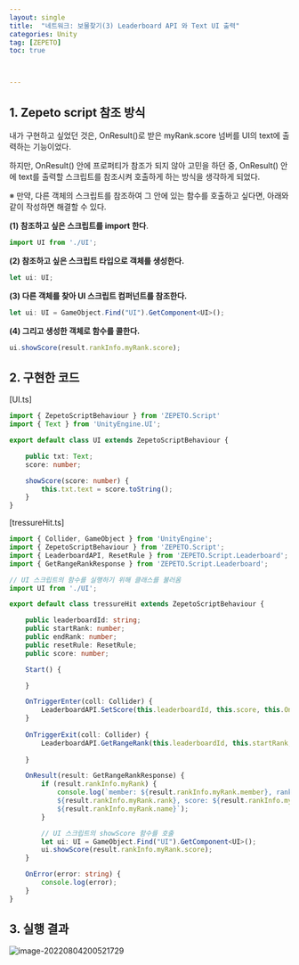 ```yaml
---
layout: single
title:  "네트워크: 보물찾기(3) Leaderboard API 와 Text UI 출력"
categories: Unity
tag: [ZEPETO]
toc: true 



---
```


## 1. Zepeto script 참조 방식

내가 구현하고 싶었던 것은, OnResult()로 받은 myRank.score 넘버를 UI의 text에 출력하는 기능이었다.

하지만, OnResult() 안에 프로퍼티가 참조가 되지 않아 고민을 하던 중, OnResult() 안에 text를 출력할 스크립트를 참조시켜 호출하게 하는 방식을 생각하게 되었다.

※ 만약, 다른 객체의 스크립트를 참조하여 그 안에 있는 함수를 호출하고 싶다면, 아래와 같이 작성하면 해결할 수 있다.

**(1) 참조하고 싶은 스크립트를 import 한다**.

```typescript
import UI from './UI';
```



**(2) 참조하고 싶은 스크립트 타입으로 객체를 생성한다.**

```typescript
let ui: UI;
```



**(3) 다른 객체를 찾아 UI 스크립트 컴퍼넌트를 참조한다.**

```typescript
let ui: UI = GameObject.Find("UI").GetComponent<UI>();
```



**(4) 그리고 생성한 객체로 함수를 콜한다.**

```typescript
ui.showScore(result.rankInfo.myRank.score);
```





## 2. 구현한 코드

[UI.ts]

```typescript
import { ZepetoScriptBehaviour } from 'ZEPETO.Script'
import { Text } from 'UnityEngine.UI';

export default class UI extends ZepetoScriptBehaviour {

    public txt: Text;
    score: number;

    showScore(score: number) {
        this.txt.text = score.toString();
    }
}
```



[tressureHit.ts]

```typescript
import { Collider, GameObject } from 'UnityEngine';
import { ZepetoScriptBehaviour } from 'ZEPETO.Script';
import { LeaderboardAPI, ResetRule } from 'ZEPETO.Script.Leaderboard';
import { GetRangeRankResponse } from 'ZEPETO.Script.Leaderboard';

// UI 스크립트의 함수를 실행하기 위해 클래스를 불러옴
import UI from './UI';

export default class tressureHit extends ZepetoScriptBehaviour {

    public leaderboardId: string;
    public startRank: number;
    public endRank: number;
    public resetRule: ResetRule;
    public score: number;

    Start() {

    }

    OnTriggerEnter(coll: Collider) {
        LeaderboardAPI.SetScore(this.leaderboardId, this.score, this.OnResult, this.OnError);
    }
    
    OnTriggerExit(coll: Collider) {
        LeaderboardAPI.GetRangeRank(this.leaderboardId, this.startRank, this.endRank, this.resetRule, false, this.OnResult, this.OnError);
        
    }

    OnResult(result: GetRangeRankResponse) {
        if (result.rankInfo.myRank) {
            console.log(`member: ${result.rankInfo.myRank.member}, rank: 
            ${result.rankInfo.myRank.rank}, score: ${result.rankInfo.myRank.score}, name: 
            ${result.rankInfo.myRank.name}`);
        }

        // UI 스크립트의 showScore 함수를 호출
        let ui: UI = GameObject.Find("UI").GetComponent<UI>();
        ui.showScore(result.rankInfo.myRank.score);
    }

    OnError(error: string) {
        console.log(error);
    }
}
```





## 3. 실행 결과

![image-20220804200521729](/assets/img/image-20220804200521729.png)
